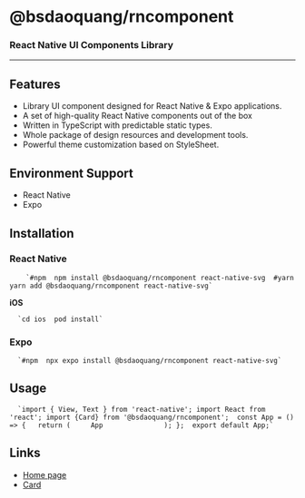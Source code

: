 # @bsdaoquang/rncomponent

### React Native UI Components Library

---

## Features

- Library UI component designed for React Native & Expo applications.
- A set of high-quality React Native components out of the box
- Written in TypeScript with predictable static types.
- Whole package of design resources and development tools.
- Powerful theme customization based on StyleSheet.

## Environment Support

- React Native
- Expo

## Installation

### React Native

        `#npm  npm install @bsdaoquang/rncomponent react-native-svg  #yarn  yarn add @bsdaoquang/rncomponent react-native-svg`

**iOS**

      `cd ios  pod install`

### Expo

      `#npm  npx expo install @bsdaoquang/rncomponent react-native-svg`

## Usage

      `import { View, Text } from 'react-native'; import React from 'react'; import {Card} from '@bsdaoquang/rncomponent';  const App = () => {   return (     App               ); };  export default App;`

## Links

- [Home page](https://rncomponent)
- [Card](https://rncomponent/components/card)
